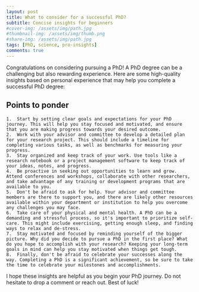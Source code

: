 ```yaml
---
layout: post
title: What to consider for a successful PhD?
subtitle: Concise insights for beginners
#cover-img: /assets/img/path.jpg
#thumbnail-img: /assets/img/thumb.png
#share-img: /assets/img/path.jpg
tags: [PhD, science, pro-insights]
comments: true
---
```

Congratulations on considering pursuing a PhD! A PhD degree can be a challenging but also rewarding experience. Here are some high-quality insights based on personal experience that may help you complete a successful PhD degree:

## Points to ponder

    1.  Start by setting clear goals and expectations for your PhD journey. This will help you stay focused and motivated, and ensure that you are making progress towards your desired outcome.
    2.  Work with your advisor and committee to develop a detailed plan for your research project. This should include a timeline for completing various tasks, as well as benchmarks for measuring your progress.
    3.  Stay organized and keep track of your work. Use tools like a research notebook or a project management software to keep track of your ideas, notes, and progress.
    4.  Be proactive in seeking out opportunities to learn and grow. Attend conferences and workshops, collaborate with other researchers, and take advantage of any training or development programs that are available to you.
    5.  Don't be afraid to ask for help. Your advisor and committee members are there to support you, and there are likely other resources available within your department or institution to help you overcome any challenges you may face.
    6.  Take care of your physical and mental health. A PhD can be a demanding and stressful process, so it's important to prioritize self-care. This might include exercising, getting enough sleep, and finding ways to relax and de-stress.
    7.  Stay motivated and focused by reminding yourself of the bigger picture. Why did you decide to pursue a PhD in the first place? What do you hope to accomplish with your research? Keeping your long-term goals in mind can help you stay motivated when things get tough.
    8.  Finally, don't be afraid to celebrate your successes along the way. Completing a PhD is a significant achievement, so be sure to take the time to celebrate your milestones and accomplishments.

I hope these insights are helpful as you begin your PhD journey. Do not hesitate to drop a comment or reach out. Best of luck!
